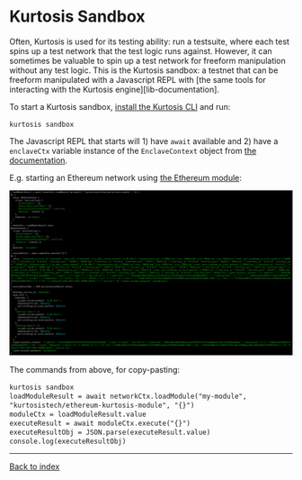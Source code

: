 Kurtosis Sandbox
================
Often, Kurtosis is used for its testing ability: run a testsuite, where each test spins up a test network that the test logic runs against. However, it can sometimes be valuable to spin up a test network for freeform manipulation without any test logic. This is the Kurtosis sandbox: a testnet that can be freeform manipulated with a Javascript REPL with [the same tools for interacting with the Kurtosis engine][lib-documentation].

To start a Kurtosis sandbox, [install the Kurtosis CLI](./installation.md) and run:

```
kurtosis sandbox
```

The Javascript REPL that starts will 1) have `await` available and 2) have a `enclaveCtx` variable instance of the `EnclaveContext` object from [the documentation][enclavecontext].

E.g. starting an Ethereum network using [the Ethereum module](https://github.com/kurtosis-tech/ethereum-kurtosis-module):

![Starting an Ethereum network](./images/starting-eth-network-in-kurtosis-interactive.png)

The commands from above, for copy-pasting:
```
kurtosis sandbox
loadModuleResult = await networkCtx.loadModule("my-module", "kurtosistech/ethereum-kurtosis-module", "{}")
moduleCtx = loadModuleResult.value
executeResult = await moduleCtx.execute("{}")
executeResultObj = JSON.parse(executeResult.value)
console.log(executeResultObj)
```

---

[Back to index](https://docs.kurtosistech.com)

[enclavecontext]: ./kurtosis-core/lib-documentation#enclavecontext
